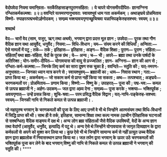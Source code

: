 **वेदोपवेदा नियमा यमानि्वता-** **स्तर्केतिहासाङ्गपुराणसंहिता: ।** **ये चापरे योगसमीरदीपित-** **ज्ञानाग्निना रन्धितकर्मकल्मषा: ॥ २॥** **ववन्दिरे यत्स्मरणानुभावत:** **स्वायश्भुवं धाम गता अकर्मकम् ।** **अथाङ्घ्रये प्रोन्नमिताय विष्णो-** **रुपाहरत्पद्मभवोऽर्हणोदकम् ।** **समच्र्य भक्त्यावयगृणाच्छुचिश्रवा** **यन्नाभिपङ्केरुहसश्भव: स्वयम् ॥ ३॥** 

**शब्दार्थ** 

**वेद—** **चारों वेद (साम, यजुर्, ऋग् तथा अथर्व), भगवान् द्वारा प्रदत्त मूल ज्ञान** **; उपवेदा:—** **पूरक तथा गौण वैदिक ज्ञान यथा** **आयुर्वेद, धनुर्वेद** **; नियमा:—** **विधि-विधान** **; यम—** **संयम करने की विधियाँ** **; अन्विता:—** **ऐसे मामलों में पटु** **; तर्क—** **तर्क** **;** **इतिहास—** **इतिहास** **; अङ्ग—** **वैदिक शिक्षा** **; पुराण—** **पुराण** **; संहिता:—** **संहिताएँ यथा ब्रह्म-संहिता, वेदों के पूरक ग्रंथ** **; ये—** **अन्य** **; च—** **भी** **; अपरे—** **ब्रह्मा तथा उनके पार्षदों के अतिरिक्त** **; योग-समीर-दीपित—** **योगावयास की वायु से प्रज्ज्वलित** **; ज्ञान-** **अग्निना—** **ज्ञान की आग से** **; रन्धित-कर्म-कल्मषा:—** **जिनके लिए कर्म का सारा दूषण रुक चुका है** **; ववन्दिरे—** **स्तुति की** **;** **यत्-स्मरण-अनुभावत:—** **जिनका ध्यान मात्र करने से** **; स्वायश्भुवम्—** **ब्रह्माजी का** **; धाम—** **निवास स्थान** **; गता:—** **प्राप्त किया** **था** **; अकर्मकम्—** **जो सकाम कर्म से प्राप्त नहीं किया जा सकता** **; अथ—** **तत्पश्चात्** **; अङ्घ्रये—** **चरणकमलों पर** **; प्रोन्नमिताय—** **प्रणाम किया** **; विष्णो:—** **विष्णु के** **; उपाहरत्—** **पूजा की** **; पद्म-भव:—** **कमल से उत्पन्न ब्रह्माजी ने** **; अर्हण-उदकम्—** **जल द्वारा** **अघ्र्य देना** **; समच्र्य—** **पूजा करके** **; भक्त्या—** **भक्तिपूर्वक** **; अवयगृणात्—** **उन्हें प्रसन्न किया** **; शुचि-श्रवा:—** **परम प्रसिद्ध वैदिक** **विद्वान** **; यत्-नाभि-पङ्केरुह-सश्भव: स्वयम्—** **जिनकी नाभि से निकले कमल से उत्पन्न ब्रह्माजी।** **.** 

**जो महापुरुष भगवान् के चरणकमलों की पूजा के लिए आए उनमें वे भी थे जिन्होंने** **आत्मसंयम तथा विधि-विधानों में सिद्धि प्राप्त की थी। साथ ही वे तर्क, इतिहास, सामान्य शिक्षा** **तथा कल्प नामक (प्राचीन ऐतिहासिक घटनाओं से सश्बन्धित) वैदिक वाङ्मय में दक्ष थे। अन्य** **लोग ब्रह्म संहिताओं जैसे वैदिक उपविषयों, वेदों के अन्य ज्ञान तथा वेदांगों (आयुर्वेद, धनुर्वेद,** **इत्यादि) में पटु थे। अन्य ऐसे थे जिन्होंने योगावयास से जागृत दिव्यज्ञान के द्वारा कर्मफलों से** **अपने को मुक्त कर लिया था। कुछ ऐसे भी थे जिन्होंने सामान्य कर्म से नहीं प्रत्युत उच्च वैदिक** **ज्ञान द्वारा ब्रह्मलोक में निवासस्थान प्राप्त किया था। जल तर्पण द्वारा भगवान् के ऊपर उठे** **चरणकमलों की भक्तिपूर्वक पूजा कर लेने के बाद भगवान् विष्णु की नाभि से निकले कमल** **से उत्पन्न ब्रह्माजी ने भगवान् की स्तुति की।** **** 